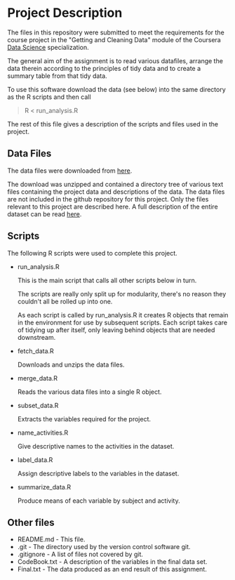 # Project Description

The files in this repository were submitted to meet the requirements for the
course project in the "Getting and Cleaning Data" module of the Coursera [Data 
Science](https://www.coursera.org/specialization/jhudatascience/1) specialization.

The general aim of the assignment is to read various datafiles, arrange the data
therein according to the principles of tidy data and to create a summary table 
from that tidy data.

To use this software download the data (see below) into the same directory as
the R scripts and then call

> R < run_analysis.R

The rest of this file gives a description of the scripts and files used in the
project.


## Data Files

The data files were downloaded from [here](https://d396qusza40orc.cloudfront.net/getdata%2Fprojectfiles%2FUCI%20HAR%20Dataset.zip).

The download was unzipped and contained a directory tree of various text files 
containing the project data and descriptions of the data. The data files are not
included in the github repository for this project. Only the files relevant to
this project are described here. A full description of the entire dataset can be
read [here](http://archive.ics.uci.edu/ml/datasets/Human+Activity+Recognition+Using+Smartphones).


## Scripts

The following R scripts were used to complete this project.

* run_analysis.R

    This is the main script that calls all other scripts below in turn.
    
    The scripts are really only split up for modularity, there's no reason they
couldn't all be rolled up into one.

    As each script is called by run_analysis.R it creates R objects that remain in the environment for use by subsequent scripts. Each script takes care of tidying up after itself, only leaving behind objects that are needed downstream.
                    
* fetch_data.R

    Downloads and unzips the data files.

* merge_data.R

    Reads the various data files into a single R object.

* subset_data.R

    Extracts the variables required for the project.

* name_activities.R

    Give descriptive names to the activities in the dataset.

* label_data.R

    Assign descriptive labels to the variables in the dataset.

* summarize_data.R

    Produce means of each variable by subject and activity.

## Other files

* README.md    - This file.
* .git         - The directory used by the version control software git.
* .gitignore   - A list of files not covered by git.
* CodeBook.txt - A description of the variables in the final data set.
* Final.txt    - The data produced as an end result of this assignment.

